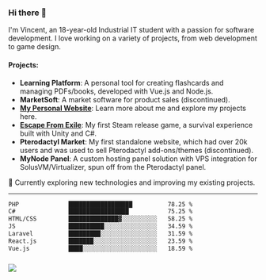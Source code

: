 ### Hi there 👋

I'm Vincent, an 18-year-old Industrial IT student with a passion for software development. I love working on a variety of projects, from web development to game design.

#### Projects:
- **Learning Platform**: A personal tool for creating flashcards and managing PDFs/books, developed with Vue.js and Node.js.
- **MarketSoft**: A market software for product sales (discontinued).
- **[My Personal Website](https://vincentvanhoof.be/)**: Learn more about me and explore my projects here.
- **[Escape From Exile](https://store.steampowered.com/app/2482140/Escape_From_Exile/)**: My first Steam release game, a survival experience built with Unity and C#.
- **Pterodactyl Market**: My first standalone website, which had over 20k users and was used to sell Pterodactyl add-ons/themes (discontinued).
- **MyNode Panel**: A custom hosting panel solution with VPS integration for SolusVM/Virtualizer, spun off from the Pterodactyl panel.

🔭 Currently exploring new technologies and improving my existing projects.

<hr>

```txt
PHP              ██████████████████          78.25 %
C#               █████████████████           75.25 %
HTML/CSS         ██████████████▓░░░░░░░░░░   58.25 %
JS               ██████████░░░░░░░░░░░░░░░   34.59 %
Laravel          █████████░░░░░░░░░░░░░░░░   31.59 %
React.js         ███████░░░░░░░░░░░░░░░░░░   23.59 %
Vue.js           ████░░░░░░░░░░░░░░░░░░░░░   18.59 %
```

<h3>
  <a href="https://github.com/DitIsVincentPM">
      <img src="https://github-profile-trophy.vercel.app/?username=DitIsVincentPM&no-bg=true&no-frame=true">
  </a>
</h3>
